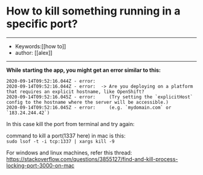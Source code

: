 # How to kill something running in a specific port?
---
- Keywords:[[how to]]
- author: [[alex]]
---

**While starting the app, you might get an error similar to this:**  

```020-09-14T09:52:16.044Z - error:  -> Is something else already running on port 1337 ?
2020-09-14T09:52:16.044Z - error: 
2020-09-14T09:52:16.044Z - error:  -> Are you deploying on a platform that requires an explicit hostname, like OpenShift?
2020-09-14T09:52:16.045Z - error:     (Try setting the `explicitHost` config to the hostname where the server will be accessible.)
2020-09-14T09:52:16.045Z - error:     (e.g. `mydomain.com` or `183.24.244.42`)

```

In this case kill the port from terminal and try again:

command to kill a port(1337 here) in mac is this:  
`sudo lsof -t -i tcp:1337 | xargs kill -9`  
  
For windows and linux machines, refer this thread: https://stackoverflow.com/questions/3855127/find-and-kill-process-locking-port-3000-on-mac


